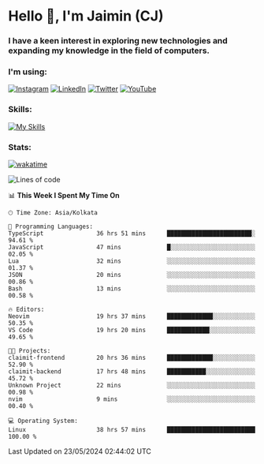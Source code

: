 <h1>Hello 👋, I'm Jaimin (CJ)</h1>
<h3>I have a keen interest in exploring new technologies and expanding my knowledge in the field of computers.</h3>

<h3 align="left"> I'm using: </h3>

[![Instagram](https://img.shields.io/badge/Instagram-%23E4405F.svg?style=for-the-badge&logo=Instagram&logoColor=white)](https://instagram.com/jaimin_chovatia) [![LinkedIn](https://img.shields.io/badge/linkedin-%230077B5.svg?style=for-the-badge&logo=linkedin&logoColor=white)](https://www.linkedin.com/in/jaimin-chovatia-691b8b29a) [![Twitter](https://img.shields.io/badge/Twitter-%231DA1F2.svg?style=for-the-badge&logo=Twitter&logoColor=white)](https://twitter.com/jaimin_chovatia) [![YouTube](https://img.shields.io/badge/YouTube-%23FF0000.svg?style=for-the-badge&logo=YouTube&logoColor=white)](https://youtube.com/@cjcreations5172) 

**<h3 align="left">Skills:</h3>**

[![My Skills](https://skillicons.dev/icons?i=ts,js,java,py,react,nextjs,nodejs,postgres,mongodb,git)](https://skillicons.dev)

<!---
 **<h3 align="left">🏆 Achievements:</h3>**
 [![An image of @jaimin25's Holopin badges, which is a link to view their full Holopin profile](https://holopin.me/jaimin25)](https://holopin.io/@jaimin25)
-->

**<h3 align="left">Stats:</h3>**

[![wakatime](https://wakatime.com/badge/user/b2a7cf30-099b-4a62-be11-c3b7dc700323.svg)](https://wakatime.com/@b2a7cf30-099b-4a62-be11-c3b7dc700323)

<!--START_SECTION:waka-->
![Lines of code](https://img.shields.io/badge/From%20Hello%20World%20I%27ve%20Written-898.4%20thousand%20lines%20of%20code-blue)

📊 **This Week I Spent My Time On** 

```text
🕑︎ Time Zone: Asia/Kolkata

💬 Programming Languages: 
TypeScript               36 hrs 51 mins      ████████████████████████░   94.61 % 
JavaScript               47 mins             █░░░░░░░░░░░░░░░░░░░░░░░░   02.05 % 
Lua                      32 mins             ░░░░░░░░░░░░░░░░░░░░░░░░░   01.37 % 
JSON                     20 mins             ░░░░░░░░░░░░░░░░░░░░░░░░░   00.86 % 
Bash                     13 mins             ░░░░░░░░░░░░░░░░░░░░░░░░░   00.58 % 

🔥 Editors: 
Neovim                   19 hrs 37 mins      █████████████░░░░░░░░░░░░   50.35 % 
VS Code                  19 hrs 20 mins      ████████████░░░░░░░░░░░░░   49.65 % 

🐱‍💻 Projects: 
claimit-frontend         20 hrs 36 mins      █████████████░░░░░░░░░░░░   52.90 % 
claimit-backend          17 hrs 48 mins      ███████████░░░░░░░░░░░░░░   45.72 % 
Unknown Project          22 mins             ░░░░░░░░░░░░░░░░░░░░░░░░░   00.98 % 
nvim                     9 mins              ░░░░░░░░░░░░░░░░░░░░░░░░░   00.40 % 

💻 Operating System: 
Linux                    38 hrs 57 mins      █████████████████████████   100.00 % 
```


 Last Updated on 23/05/2024 02:44:02 UTC
<!--END_SECTION:waka-->
